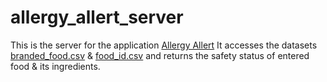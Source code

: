 # allergy_allert_server
This is the server for the application [Allergy Allert](https://github.com/SumedhaKun/AllergyAllert)
It accesses the datasets [branded_food.csv](https://www.kaggle.com/datasets/johncsloan/usda-fooddata-central?select=branded_food.csv) & [food_id.csv](https://www.kaggle.com/datasets/johncsloan/usda-fooddata-central?select=JCS_FoodId-FoodName-BRCat-UPC-BrandOwner-SvgSizeHgs_branded.csv) and returns the safety status of entered food & its ingredients.
